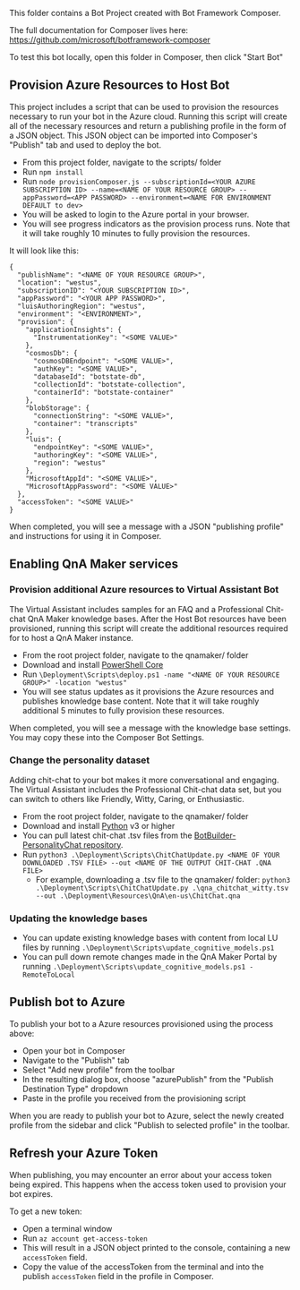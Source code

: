 This folder contains a Bot Project created with Bot Framework Composer.

The full documentation for Composer lives here:
https://github.com/microsoft/botframework-composer

To test this bot locally, open this folder in Composer, then click "Start Bot"

## Provision Azure Resources to Host Bot

This project includes a script that can be used to provision the resources necessary to run your bot in the Azure cloud. Running this script will create all of the necessary resources and return a publishing profile in the form of a JSON object.  This JSON object can be imported into Composer's "Publish" tab and used to deploy the bot.

* From this project folder, navigate to the scripts/ folder
* Run `npm install`
* Run `node provisionComposer.js --subscriptionId=<YOUR AZURE SUBSCRIPTION ID> --name=<NAME OF YOUR RESOURCE GROUP> --appPassword=<APP PASSWORD> --environment=<NAME FOR ENVIRONMENT DEFAULT to dev>`
* You will be asked to login to the Azure portal in your browser.
* You will see progress indicators as the provision process runs. Note that it will take roughly 10 minutes to fully provision the resources.

It will look like this:
```
{
  "publishName": "<NAME OF YOUR RESOURCE GROUP>",
  "location": "westus",
  "subscriptionID": "<YOUR SUBSCRIPTION ID>",
  "appPassword": "<YOUR APP PASSWORD>",
  "luisAuthoringRegion": "westus",
  "environment": "<ENVIRONMENT>",
  "provision": {
    "applicationInsights": {
      "InstrumentationKey": "<SOME VALUE>"
    },
    "cosmosDb": {
      "cosmosDBEndpoint": "<SOME VALUE>",
      "authKey": "<SOME VALUE>",
      "databaseId": "botstate-db",
      "collectionId": "botstate-collection",
      "containerId": "botstate-container"
    },
    "blobStorage": {
      "connectionString": "<SOME VALUE>",
      "container": "transcripts"
    },
    "luis": {
      "endpointKey": "<SOME VALUE>",
      "authoringKey": "<SOME VALUE>",
      "region": "westus"
    },
    "MicrosoftAppId": "<SOME VALUE>",
    "MicrosoftAppPassword": "<SOME VALUE>"
  },
  "accessToken": "<SOME VALUE>"
}
```

When completed, you will see a message with a JSON "publishing profile" and instructions for using it in Composer.

## Enabling QnA Maker services
### Provision additional Azure resources to Virtual Assistant Bot

The Virtual Assistant includes samples for an FAQ and a Professional Chit-chat QnA Maker knowledge bases. After the Host Bot resources have been provisioned, running this script will create the additional resources required for to host a QnA Maker instance.

* From the root project folder, navigate to the qnamaker/ folder
* Download and install [PowerShell Core](https://docs.microsoft.com/en-us/powershell/scripting/install/installing-powershell?view=powershell-7)
* Run `\Deployment\Scripts\deploy.ps1 -name "<NAME OF YOUR RESOURCE GROUP>" -location "westus"`
* You will see status updates as it provisions the Azure resources and publishes knowledge base content. Note that it will take roughly additional 5 minutes to fully provision these resources.

When completed, you will see a message with the knowledge base settings. You may copy these into the Composer Bot Settings.

### Change the personality dataset

Adding chit-chat to your bot makes it more conversational and engaging. The Virtual Assistant includes the Professional Chit-chat data set, but you can switch to others like Friendly, Witty, Caring, or Enthusiastic.

* From the root project folder, navigate to the qnamaker/ folder
* Download and install [Python](https://www.python.org/downloads/) v3 or higher
* You can pull latest chit-chat .tsv files from the [BotBuilder-PersonalityChat repository](https://github.com/Microsoft/BotBuilder-PersonalityChat/tree/master/CSharp/Datasets).
* Run `python3 .\Deployment\Scripts\ChitChatUpdate.py <NAME OF YOUR DOWNLOADED .TSV FILE> --out <NAME OF THE OUTPUT CHIT-CHAT .QNA FILE>`
    * For example, downloading a .tsv file to the qnamaker/ folder:  `python3 .\Deployment\Scripts\ChitChatUpdate.py .\qna_chitchat_witty.tsv --out .\Deployment\Resources\QnA\en-us\ChitChat.qna`

### Updating the knowledge bases
* You can update existing knowledge bases with content from local LU files by running `.\Deployment\Scripts\update_cognitive_models.ps1`
* You can pull down remote changes made in the QnA Maker Portal by running `.\Deployment\Scripts\update_cognitive_models.ps1 -RemoteToLocal`

## Publish bot to Azure

To publish your bot to a Azure resources provisioned using the process above:

* Open your bot in Composer
* Navigate to the "Publish" tab
* Select "Add new profile" from the toolbar
* In the resulting dialog box, choose "azurePublish" from the "Publish Destination Type" dropdown
* Paste in the profile you received from the provisioning script

When you are ready to publish your bot to Azure, select the newly created profile from the sidebar and click "Publish to selected profile" in the toolbar.

## Refresh your Azure Token

When publishing, you may encounter an error about your access token being expired. This happens when the access token used to provision your bot expires.

To get a new token:

* Open a terminal window
* Run `az account get-access-token`
* This will result in a JSON object printed to the console, containing a new `accessToken` field.
* Copy the value of the accessToken from the terminal and into the publish `accessToken` field in the profile in Composer.
